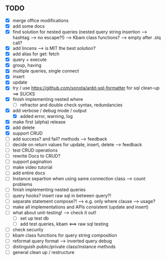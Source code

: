 TODO
----
- [x] merge office modifications
- [x] add some docs
- [x] find solution for nested queries (nested query string insertion --> hashtag --> no escape?!) --> Kbam class functions? --> empty after .slq call?
- [x] add lincens --> is MIT the best solution?
- [x] add alias for get: fetch
- [x] query + execute
- [x] group, having
- [x] multiple queries, single connect
- [x] insert
- [x] update
- [x] try / use https://github.com/sonota/anbt-sql-formatter for sql clean-up ==> SUCKS
- [x] finish implementing nested where
	- [ ] refractor and double check syntax, redundancies
- [x] add verbose / debug mode / output
	- [x] added error, warning, log 
- [x] make first (alpha) release
- [x] add delete
- [x] support CRUD
- [ ] add success? and fail? methods --> feedback
- [ ] decide on return values for update, insert, delete --> feedback
- [ ] test CRUD operations
- [ ] rewrite Docs to CRUD?
- [ ] support pagination
- [ ] make video tutorial
- [ ] add entire docs
- [ ] Instance separtion when using same connection class --> count problems
- [ ] finish implementing nested queries
- [ ] query hooks? insert raw sql in between query?!
- [ ] separate statement compose?! --> e.g. only where clause --> usage?
- [ ] make all implementations and APIs consistent (update and insert)
- [ ] what about unit-testing! --> check it out!
	- [ ] set up test db
	- [ ] add test queries, kbam <==> raw sql testing
- [ ] check security
- [ ] kbam class functions for query string composition
- [ ] reformat query format --> inverted query debug
- [ ] distinguish public/private class/instance methods
- [ ] general clean up / restructure
